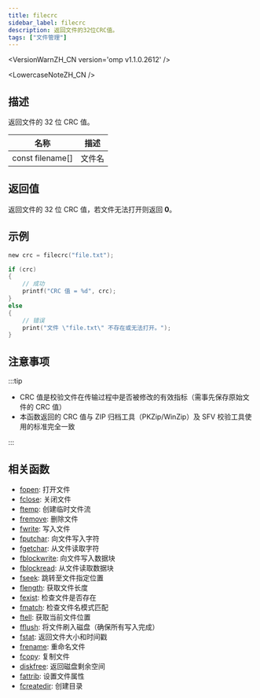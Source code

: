 ```yaml
---
title: filecrc
sidebar_label: filecrc
description: 返回文件的32位CRC值。
tags: ["文件管理"]
---
```


<VersionWarnZH_CN version='omp v1.1.0.2612' />

<LowercaseNoteZH_CN />

## 描述

返回文件的 32 位 CRC 值。

| 名称             | 描述   |
| ---------------- | ------ |
| const filename[] | 文件名 |

## 返回值

返回文件的 32 位 CRC 值，若文件无法打开则返回 **0**。

## 示例

```c
new crc = filecrc("file.txt");

if (crc)
{
    // 成功
    printf("CRC 值 = %d", crc);
}
else
{
    // 错误
    print("文件 \"file.txt\" 不存在或无法打开。");
}
```

## 注意事项

:::tip

- CRC 值是校验文件在传输过程中是否被修改的有效指标（需事先保存原始文件的 CRC 值）
- 本函数返回的 CRC 值与 ZIP 归档工具（PKZip/WinZip）及 SFV 校验工具使用的标准完全一致

:::

## 相关函数

- [fopen](fopen): 打开文件
- [fclose](fclose): 关闭文件
- [ftemp](ftemp): 创建临时文件流
- [fremove](fremove): 删除文件
- [fwrite](fwrite): 写入文件
- [fputchar](fputchar): 向文件写入字符
- [fgetchar](fgetchar): 从文件读取字符
- [fblockwrite](fblockwrite): 向文件写入数据块
- [fblockread](fblockread): 从文件读取数据块
- [fseek](fseek): 跳转至文件指定位置
- [flength](flength): 获取文件长度
- [fexist](fexist): 检查文件是否存在
- [fmatch](fmatch): 检查文件名模式匹配
- [ftell](ftell): 获取当前文件位置
- [fflush](fflush): 将文件刷入磁盘（确保所有写入完成）
- [fstat](fstat): 返回文件大小和时间戳
- [frename](frename): 重命名文件
- [fcopy](fcopy): 复制文件
- [diskfree](diskfree): 返回磁盘剩余空间
- [fattrib](fattrib): 设置文件属性
- [fcreatedir](fcreatedir): 创建目录
